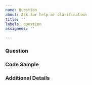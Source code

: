 ```yaml
---
name: Question
about: Ask for help or clarification
title: ''
labels: question
assignees: ''

---
```


### Question
<!-- What do you need help with? Please provide as much detail as possible -->


### Code Sample
<!-- If applicable, provide a code sample (codesandbox, codepen, etc.) that isolates the functionality in question -->


### Additional Details
<!-- Is there anything else that may help clarify your question? -->

